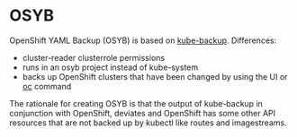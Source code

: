 # OSYB

OpenShift YAML Backup (OSYB) is based on [kube-backup][1]. Differences:

* cluster-reader clusterrole permissions
* runs in an osyb project instead of kube-system
* backs up OpenShift clusters that have been changed by using the UI or
  [oc][2] command

The rationale for creating OSYB is that the output of kube-backup in
conjunction with OpenShift, deviates and OpenShift has some other API resources
that are not backed up by kubectl like routes and imagestreams.

[1]: https://github.com/pieterlange/kube-backup
[2]: https://github.com/openshift/oc
